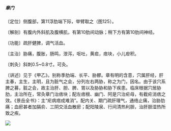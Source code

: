 ##### 章门

〔定位〕侧腹部，第11浮肋端下际，举臂取之（图125）。

〔解剖〕有腹内外斜肌及腹横肌，有第10肋间动脉；稍下方有第10肋间神经。

〔功能〕疏肝健脾，调气活血。

〔主治〕胁痛，腹胀，肠鸣，泄泻，呕吐，黄疸，痞块，小儿疳积。

〔刺灸〕斜刺0.5~0.8寸。可灸。

〔讲述〕见于《甲乙》。别称季肋端、长平、胁髎。章有明的含意，穴属肝经，肝主春，主生，主明，且为脏气之会，分列左右两胁，称之为门，因名。由于该穴系脾之募，脏之会，故主治肝、胆、脾、胃以及胁胁和胁下疾患。临床根据穴居胁肋，主治所在，常灸章门治痞块；配左痞根、幽门、阿是穴治疟母，有截疟消痞之效。《景岳全书》：主“疟病痞成难消”。配内关、期门疏肝理气，通络止痛，治胁肋痛；血瘀甚者加膈俞、三阴交活血散瘀；配阳陵泉、行间清热利胆，治肝胆湿热所致之疾。

![](./img/图125.jpg)
